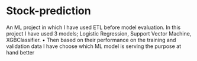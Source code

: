 # Stock-prediction

An ML project in which I have used ETL before model evaluation. In this project I have used 3 models; Logistic
Regression, Support Vector Machine, XGBClassifier.
• Then based on their performance on the training and validation data I have choose which ML model is serving the
purpose at hand better
